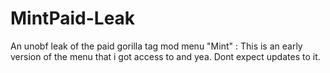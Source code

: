 # MintPaid-Leak
An unobf leak of the paid gorilla tag mod menu "Mint" : This is an early version of the menu that i got access to and yea. Dont expect updates to it.